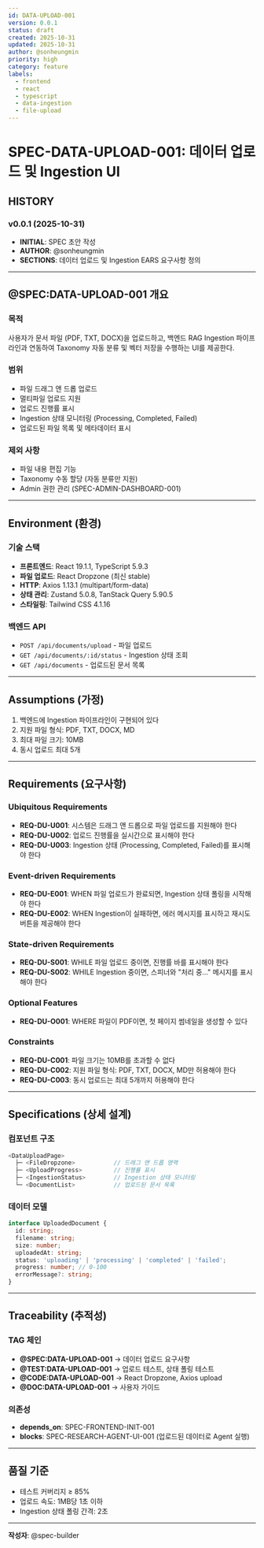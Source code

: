 ```yaml
---
id: DATA-UPLOAD-001
version: 0.0.1
status: draft
created: 2025-10-31
updated: 2025-10-31
author: @sonheungmin
priority: high
category: feature
labels:
  - frontend
  - react
  - typescript
  - data-ingestion
  - file-upload
---
```


# SPEC-DATA-UPLOAD-001: 데이터 업로드 및 Ingestion UI

## HISTORY

### v0.0.1 (2025-10-31)
- **INITIAL**: SPEC 초안 작성
- **AUTHOR**: @sonheungmin
- **SECTIONS**: 데이터 업로드 및 Ingestion EARS 요구사항 정의

---

## @SPEC:DATA-UPLOAD-001 개요

### 목적
사용자가 문서 파일 (PDF, TXT, DOCX)을 업로드하고, 백엔드 RAG Ingestion 파이프라인과 연동하여 Taxonomy 자동 분류 및 벡터 저장을 수행하는 UI를 제공한다.

### 범위
- 파일 드래그 앤 드롭 업로드
- 멀티파일 업로드 지원
- 업로드 진행률 표시
- Ingestion 상태 모니터링 (Processing, Completed, Failed)
- 업로드된 파일 목록 및 메타데이터 표시

### 제외 사항
- 파일 내용 편집 기능
- Taxonomy 수동 할당 (자동 분류만 지원)
- Admin 권한 관리 (SPEC-ADMIN-DASHBOARD-001)

---

## Environment (환경)

### 기술 스택
- **프론트엔드**: React 19.1.1, TypeScript 5.9.3
- **파일 업로드**: React Dropzone (최신 stable)
- **HTTP**: Axios 1.13.1 (multipart/form-data)
- **상태 관리**: Zustand 5.0.8, TanStack Query 5.90.5
- **스타일링**: Tailwind CSS 4.1.16

### 백엔드 API
- `POST /api/documents/upload` - 파일 업로드
- `GET /api/documents/:id/status` - Ingestion 상태 조회
- `GET /api/documents` - 업로드된 문서 목록

---

## Assumptions (가정)

1. 백엔드에 Ingestion 파이프라인이 구현되어 있다
2. 지원 파일 형식: PDF, TXT, DOCX, MD
3. 최대 파일 크기: 10MB
4. 동시 업로드 최대 5개

---

## Requirements (요구사항)

### Ubiquitous Requirements
- **REQ-DU-U001**: 시스템은 드래그 앤 드롭으로 파일 업로드를 지원해야 한다
- **REQ-DU-U002**: 업로드 진행률을 실시간으로 표시해야 한다
- **REQ-DU-U003**: Ingestion 상태 (Processing, Completed, Failed)를 표시해야 한다

### Event-driven Requirements
- **REQ-DU-E001**: WHEN 파일 업로드가 완료되면, Ingestion 상태 폴링을 시작해야 한다
- **REQ-DU-E002**: WHEN Ingestion이 실패하면, 에러 메시지를 표시하고 재시도 버튼을 제공해야 한다

### State-driven Requirements
- **REQ-DU-S001**: WHILE 파일 업로드 중이면, 진행률 바를 표시해야 한다
- **REQ-DU-S002**: WHILE Ingestion 중이면, 스피너와 "처리 중..." 메시지를 표시해야 한다

### Optional Features
- **REQ-DU-O001**: WHERE 파일이 PDF이면, 첫 페이지 썸네일을 생성할 수 있다

### Constraints
- **REQ-DU-C001**: 파일 크기는 10MB를 초과할 수 없다
- **REQ-DU-C002**: 지원 파일 형식: PDF, TXT, DOCX, MD만 허용해야 한다
- **REQ-DU-C003**: 동시 업로드는 최대 5개까지 허용해야 한다

---

## Specifications (상세 설계)

### 컴포넌트 구조
```typescript
<DataUploadPage>
  ├─ <FileDropzone>           // 드래그 앤 드롭 영역
  ├─ <UploadProgress>         // 진행률 표시
  ├─ <IngestionStatus>        // Ingestion 상태 모니터링
  └─ <DocumentList>           // 업로드된 문서 목록
```

### 데이터 모델
```typescript
interface UploadedDocument {
  id: string;
  filename: string;
  size: number;
  uploadedAt: string;
  status: 'uploading' | 'processing' | 'completed' | 'failed';
  progress: number; // 0-100
  errorMessage?: string;
}
```

---

## Traceability (추적성)

### TAG 체인
- **@SPEC:DATA-UPLOAD-001** → 데이터 업로드 요구사항
- **@TEST:DATA-UPLOAD-001** → 업로드 테스트, 상태 폴링 테스트
- **@CODE:DATA-UPLOAD-001** → React Dropzone, Axios upload
- **@DOC:DATA-UPLOAD-001** → 사용자 가이드

### 의존성
- **depends_on**: SPEC-FRONTEND-INIT-001
- **blocks**: SPEC-RESEARCH-AGENT-UI-001 (업로드된 데이터로 Agent 실행)

---

## 품질 기준
- 테스트 커버리지 ≥ 85%
- 업로드 속도: 1MB당 1초 이하
- Ingestion 상태 폴링 간격: 2초

---

**작성자**: @spec-builder
